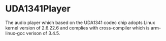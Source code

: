 # UDA1341Player
The audio player which based on the UDA1341 codec chip adopts Linux kernel version of 2.6.22.6 and complies with cross-compiler which is arm-linux-gcc verison of 3.4.5. 
